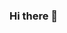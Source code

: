 ### Hi there 👋

<!--
**jvrs2812/jvrs2812** is a ✨ _special_ ✨ repository because its `README.md` (this file) appears on your GitHub profile.
<bold>Olá Seja Bem vindo</bold>
